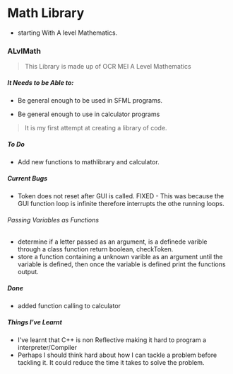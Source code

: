# Math Library
- starting With A level Mathematics.

### ALvlMath

> This Library is made up of OCR MEI A Level Mathematics

##### It Needs to be Able to:

- Be general enough to be used in SFML programs.

- Be general enough to use in calculator programs

> It is my first attempt at creating a library of code.



##### To Do
- Add new functions to mathlibrary and calculator.

##### Current Bugs
- Token does not reset after GUI is called. FIXED - This was because the GUI function loop is infinite therefore interrupts the othe running loops.
###### Passing Variables as Functions
- determine if a letter passed as an argument, is a definede varible through a class function return boolean, checkToken.
- store a function containing a unknown varible as an argument until the variable is defined, then once the variable is defined print the functions output.

##### Done
- added function calling to calculator

##### Things I've Learnt
- I've learnt that C++ is non Reflective making it hard to program a interpreter/Compiler
- Perhaps I should think hard about how I can tackle a problem before tackling it. It could reduce the time it takes to solve the problem.
